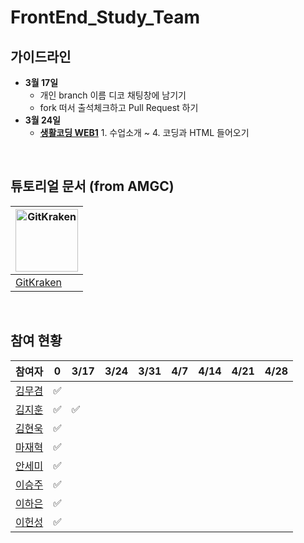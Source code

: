 # FrontEnd_Study_Team
## 가이드라인

- **3월 17일**
    - 개인 branch 이름 디코 채팅창에 남기기
    - fork 떠서 출석체크하고 Pull Request 하기
- **3월 24일**
    - **[생활코딩 WEB1](https://opentutorials.org/course/3084)** 1. 수업소개 ~ 4. 코딩과 HTML 들어오기
    
<br>

## 튜토리얼 문서 (from AMGC)
|<a href="gui-tool-tutorials/gitkraken-tutorial.md"><img alt="GitKraken" src="https://firstcontributions.github.io/assets/gui-tool-tutorials/gitkraken-tutorial/gk-icon.png" width="100"></a> |
|------------------------------------ | 
|[GitKraken](https://github.com/interface-2021/AMGC/blob/main/docs/gitkraken-tutorial.md)|
<br>

## 참여 현황
| 참여자 | 0 | 3/17 | 3/24 | 3/31 | 4/7 | 4/14 | 4/21 | 4/28 |
| --- | --- | --- | --- | --- | --- | --- | --- | --- | 
|[김무겸](#)|✅
|[김지훈](https://github.com/appliedalpha)|✅|✅
|[김현욱](https://github.com/nookcoder)|✅
|[마재혁](#)|✅
|[안세미](#)|✅
|[이승주](#)|✅
|[이하은](#)|✅
|[이헌성](#)|✅

